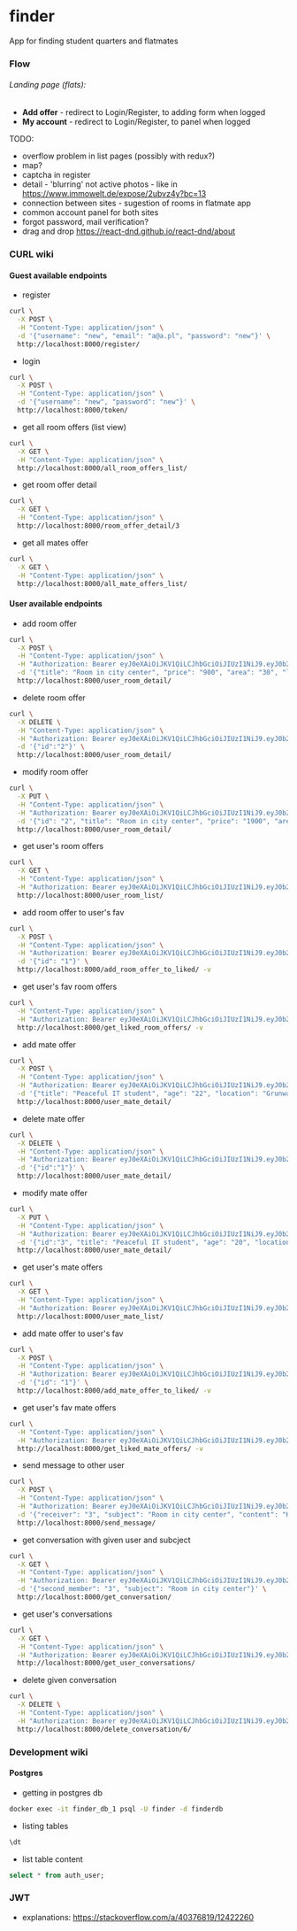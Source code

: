 # finder
App for finding student quarters and flatmates



### Flow

###### Landing page (flats):

- **Add offer** - redirect to Login/Register,  to adding form when logged
- **My account** - redirect to Login/Register, to panel when logged

TODO:
- overflow problem in list pages (possibly with redux?)
- map?
- captcha in register
- detail - 'blurring' not active photos - like in https://www.immowelt.de/expose/2ubvz4y?bc=13
- connection between sites - sugestion of rooms in flatmate app
- common account panel for both sites
- forgot password, mail verification?
- drag and drop https://react-dnd.github.io/react-dnd/about

### CURL wiki
#### Guest available endpoints
- register
```bash
curl \
  -X POST \
  -H "Content-Type: application/json" \
  -d '{"username": "new", "email": "a@a.pl", "password": "new"}' \
  http://localhost:8000/register/
```
- login
```bash
curl \
  -X POST \
  -H "Content-Type: application/json" \
  -d '{"username": "new", "password": "new"}' \
  http://localhost:8000/token/
```
- get all room offers (list view)
```bash
curl \
  -X GET \
  -H "Content-Type: application/json" \
  http://localhost:8000/all_room_offers_list/
```

- get room offer detail
```bash
curl \
  -X GET \
  -H "Content-Type: application/json" \
  http://localhost:8000/room_offer_detail/3
```

- get all mates offer
```bash
curl \
  -X GET \
  -H "Content-Type: application/json" \
  http://localhost:8000/all_mate_offers_list/
```

#### User available endpoints
- add room offer
```bash
curl \
  -X POST \
  -H "Content-Type: application/json" \
  -H "Authorization: Bearer eyJ0eXAiOiJKV1QiLCJhbGciOiJIUzI1NiJ9.eyJ0b2tlbl90eXBlIjoiYWNjZXNzIiwiZXhwIjoxNjI2MTA1ODk5LCJqdGkiOiIzNGYxZjUxODc1NDY0NGQ5OGQxOTQ1Y2I5ZGIyYjFkNiIsInVzZXJfaWQiOjJ9.frlIciCMHygIGOiWDEeYkhJCzJLnbO2vAqae-ZgO72c" \
  -d '{"title": "Room in city center", "price": "900", "area": "30", "location": "Dominikanski Square", "building_features": "modern building;2nd floor;elevator available;peaceful neigborhood", "flat_features": "fully furnitured;two bathrooms;kitchen;living room", "flatmates_features": "2 students;parties on weekend;interested in electrical engeneering", "rules":"No smoking;No pets", "phone":"123456789"}' \
  http://localhost:8000/user_room_detail/
```
- delete room offer
```bash
curl \
  -X DELETE \
  -H "Content-Type: application/json" \
  -H "Authorization: Bearer eyJ0eXAiOiJKV1QiLCJhbGciOiJIUzI1NiJ9.eyJ0b2tlbl90eXBlIjoiYWNjZXNzIiwiZXhwIjoxNjI2MTA1ODk5LCJqdGkiOiIzNGYxZjUxODc1NDY0NGQ5OGQxOTQ1Y2I5ZGIyYjFkNiIsInVzZXJfaWQiOjJ9.frlIciCMHygIGOiWDEeYkhJCzJLnbO2vAqae-ZgO72c" \
  -d '{"id":"2"}' \
  http://localhost:8000/user_room_detail/
```
- modify room offer
```bash
curl \
  -X PUT \
  -H "Content-Type: application/json" \
  -H "Authorization: Bearer eyJ0eXAiOiJKV1QiLCJhbGciOiJIUzI1NiJ9.eyJ0b2tlbl90eXBlIjoiYWNjZXNzIiwiZXhwIjoxNjI2MTA1ODk5LCJqdGkiOiIzNGYxZjUxODc1NDY0NGQ5OGQxOTQ1Y2I5ZGIyYjFkNiIsInVzZXJfaWQiOjJ9.frlIciCMHygIGOiWDEeYkhJCzJLnbO2vAqae-ZgO72c" \
  -d '{"id": "2", "title": "Room in city center", "price": "1900", "area": "30", "location": "Dominikanski Square", "building_features": "modern building;2nd floor;elevator available;peaceful neigborhood", "flat_features": "fully furnitured;two bathrooms;kitchen;living room", "flatmates_features": "2 students;parties on weekend;interested in electrical engeneering", "rules":"No smoking;No pets", "phone":"123456789"}' \
  http://localhost:8000/user_room_detail/
```
- get user's room offers
```bash
curl \
  -X GET \
  -H "Content-Type: application/json" \
  -H "Authorization: Bearer eyJ0eXAiOiJKV1QiLCJhbGciOiJIUzI1NiJ9.eyJ0b2tlbl90eXBlIjoiYWNjZXNzIiwiZXhwIjoxNjI2MTA1ODk5LCJqdGkiOiIzNGYxZjUxODc1NDY0NGQ5OGQxOTQ1Y2I5ZGIyYjFkNiIsInVzZXJfaWQiOjJ9.frlIciCMHygIGOiWDEeYkhJCzJLnbO2vAqae-ZgO72c" \
  http://localhost:8000/user_room_list/
```

- add room offer to user's fav
```bash
curl \
  -X POST \
  -H "Content-Type: application/json" \
  -H "Authorization: Bearer eyJ0eXAiOiJKV1QiLCJhbGciOiJIUzI1NiJ9.eyJ0b2tlbl90eXBlIjoiYWNjZXNzIiwiZXhwIjoxNjI2MTA1ODk5LCJqdGkiOiIzNGYxZjUxODc1NDY0NGQ5OGQxOTQ1Y2I5ZGIyYjFkNiIsInVzZXJfaWQiOjJ9.frlIciCMHygIGOiWDEeYkhJCzJLnbO2vAqae-ZgO72c" \
  -d '{"id": "1"}' \
  http://localhost:8000/add_room_offer_to_liked/ -v
```

- get user's fav room offers
```bash
curl \
  -H "Content-Type: application/json" \
  -H "Authorization: Bearer eyJ0eXAiOiJKV1QiLCJhbGciOiJIUzI1NiJ9.eyJ0b2tlbl90eXBlIjoiYWNjZXNzIiwiZXhwIjoxNjI2MTA1ODk5LCJqdGkiOiIzNGYxZjUxODc1NDY0NGQ5OGQxOTQ1Y2I5ZGIyYjFkNiIsInVzZXJfaWQiOjJ9.frlIciCMHygIGOiWDEeYkhJCzJLnbO2vAqae-ZgO72c" \
  http://localhost:8000/get_liked_room_offers/ -v
```
- add mate offer
```bash
curl \
  -X POST \
  -H "Content-Type: application/json" \
  -H "Authorization: Bearer eyJ0eXAiOiJKV1QiLCJhbGciOiJIUzI1NiJ9.eyJ0b2tlbl90eXBlIjoiYWNjZXNzIiwiZXhwIjoxNjI2MTA1ODk5LCJqdGkiOiIzNGYxZjUxODc1NDY0NGQ5OGQxOTQ1Y2I5ZGIyYjFkNiIsInVzZXJfaWQiOjJ9.frlIciCMHygIGOiWDEeYkhJCzJLnbO2vAqae-ZgO72c" \
  -d '{"title": "Peaceful IT student", "age": "22", "location": "Grunwaldzki Square", "field_of_study": "Computer science", "features":"peaceful;quiet;gaming;cycling", "customs": "no smoking;no partying;wakes up at 11-12;goes to bed 23-24", "phone":"123456789"}' \
  http://localhost:8000/user_mate_detail/
```
- delete mate offer
```bash
curl \
  -X DELETE \
  -H "Content-Type: application/json" \
  -H "Authorization: Bearer eyJ0eXAiOiJKV1QiLCJhbGciOiJIUzI1NiJ9.eyJ0b2tlbl90eXBlIjoiYWNjZXNzIiwiZXhwIjoxNjI2MTA1ODk5LCJqdGkiOiIzNGYxZjUxODc1NDY0NGQ5OGQxOTQ1Y2I5ZGIyYjFkNiIsInVzZXJfaWQiOjJ9.frlIciCMHygIGOiWDEeYkhJCzJLnbO2vAqae-ZgO72c" \
  -d '{"id":"1"}' \
  http://localhost:8000/user_mate_detail/
```
- modify mate offer
```bash
curl \
  -X PUT \
  -H "Content-Type: application/json" \
  -H "Authorization: Bearer eyJ0eXAiOiJKV1QiLCJhbGciOiJIUzI1NiJ9.eyJ0b2tlbl90eXBlIjoiYWNjZXNzIiwiZXhwIjoxNjI2MTA1ODk5LCJqdGkiOiIzNGYxZjUxODc1NDY0NGQ5OGQxOTQ1Y2I5ZGIyYjFkNiIsInVzZXJfaWQiOjJ9.frlIciCMHygIGOiWDEeYkhJCzJLnbO2vAqae-ZgO72c" \
  -d '{"id":"3", "title": "Peaceful IT student", "age": "20", "location": "Grunwaldzki Square", "field_of_study": "Computer science", "features":"peaceful;quiet;gaming;cycling", "customs": "no smoking;no partying;wakes up at 11-12;goes to bed 23-24", "phone":"123456789"}' \
  http://localhost:8000/user_mate_detail/
```

- get user's mate offers
```bash
curl \
  -X GET \
  -H "Content-Type: application/json" \
  -H "Authorization: Bearer eyJ0eXAiOiJKV1QiLCJhbGciOiJIUzI1NiJ9.eyJ0b2tlbl90eXBlIjoiYWNjZXNzIiwiZXhwIjoxNjI2MTA1ODk5LCJqdGkiOiIzNGYxZjUxODc1NDY0NGQ5OGQxOTQ1Y2I5ZGIyYjFkNiIsInVzZXJfaWQiOjJ9.frlIciCMHygIGOiWDEeYkhJCzJLnbO2vAqae-ZgO72c" \
  http://localhost:8000/user_mate_list/
```

- add mate offer to user's fav
```bash
curl \
  -X POST \
  -H "Content-Type: application/json" \
  -H "Authorization: Bearer eyJ0eXAiOiJKV1QiLCJhbGciOiJIUzI1NiJ9.eyJ0b2tlbl90eXBlIjoiYWNjZXNzIiwiZXhwIjoxNjI2MTA1ODk5LCJqdGkiOiIzNGYxZjUxODc1NDY0NGQ5OGQxOTQ1Y2I5ZGIyYjFkNiIsInVzZXJfaWQiOjJ9.frlIciCMHygIGOiWDEeYkhJCzJLnbO2vAqae-ZgO72c" \
  -d '{"id": "1"}' \
  http://localhost:8000/add_mate_offer_to_liked/ -v
```

- get user's fav mate offers
```bash
curl \
  -H "Content-Type: application/json" \
  -H "Authorization: Bearer eyJ0eXAiOiJKV1QiLCJhbGciOiJIUzI1NiJ9.eyJ0b2tlbl90eXBlIjoiYWNjZXNzIiwiZXhwIjoxNjI2MTA1ODk5LCJqdGkiOiIzNGYxZjUxODc1NDY0NGQ5OGQxOTQ1Y2I5ZGIyYjFkNiIsInVzZXJfaWQiOjJ9.frlIciCMHygIGOiWDEeYkhJCzJLnbO2vAqae-ZgO72c" \
  http://localhost:8000/get_liked_mate_offers/ -v
```

- send message to other user
```bash
curl \
  -X POST \
  -H "Content-Type: application/json" \
  -H "Authorization: Bearer eyJ0eXAiOiJKV1QiLCJhbGciOiJIUzI1NiJ9.eyJ0b2tlbl90eXBlIjoiYWNjZXNzIiwiZXhwIjoxNjI2MTA1ODk5LCJqdGkiOiIzNGYxZjUxODc1NDY0NGQ5OGQxOTQ1Y2I5ZGIyYjFkNiIsInVzZXJfaWQiOjJ9.frlIciCMHygIGOiWDEeYkhJCzJLnbO2vAqae-ZgO72c" \
  -d '{"receiver": "3", "subject": "Room in city center", "content": "Hi. Can I see that room tomorrow?"}' \
  http://localhost:8000/send_message/

```

- get conversation with given user and subcject
```bash
curl \
  -X GET \
  -H "Content-Type: application/json" \
  -H "Authorization: Bearer eyJ0eXAiOiJKV1QiLCJhbGciOiJIUzI1NiJ9.eyJ0b2tlbl90eXBlIjoiYWNjZXNzIiwiZXhwIjoxNjI2MTA1ODk5LCJqdGkiOiIzNGYxZjUxODc1NDY0NGQ5OGQxOTQ1Y2I5ZGIyYjFkNiIsInVzZXJfaWQiOjJ9.frlIciCMHygIGOiWDEeYkhJCzJLnbO2vAqae-ZgO72c" \
  -d '{"second_member": "3", "subject": "Room in city center"}' \
  http://localhost:8000/get_conversation/
```

- get user's conversations
```bash
curl \
  -X GET \
  -H "Content-Type: application/json" \
  -H "Authorization: Bearer eyJ0eXAiOiJKV1QiLCJhbGciOiJIUzI1NiJ9.eyJ0b2tlbl90eXBlIjoiYWNjZXNzIiwiZXhwIjoxNjI2MTA1ODk5LCJqdGkiOiIzNGYxZjUxODc1NDY0NGQ5OGQxOTQ1Y2I5ZGIyYjFkNiIsInVzZXJfaWQiOjJ9.frlIciCMHygIGOiWDEeYkhJCzJLnbO2vAqae-ZgO72c" \
  http://localhost:8000/get_user_conversations/
```

- delete given conversation
```bash
curl \
  -X DELETE \
  -H "Content-Type: application/json" \
  -H "Authorization: Bearer eyJ0eXAiOiJKV1QiLCJhbGciOiJIUzI1NiJ9.eyJ0b2tlbl90eXBlIjoiYWNjZXNzIiwiZXhwIjoxNjI2MTA1ODk5LCJqdGkiOiIzNGYxZjUxODc1NDY0NGQ5OGQxOTQ1Y2I5ZGIyYjFkNiIsInVzZXJfaWQiOjJ9.frlIciCMHygIGOiWDEeYkhJCzJLnbO2vAqae-ZgO72c" \
  http://localhost:8000/delete_conversation/6/
```

### Development wiki
#### Postgres
- getting in postgres db
```bash
docker exec -it finder_db_1 psql -U finder -d finderdb
```
- listing tables
```bash
\dt
```
- list table content
```sql
select * from auth_user;
```
### JWT
- explanations:
https://stackoverflow.com/a/40376819/12422260
